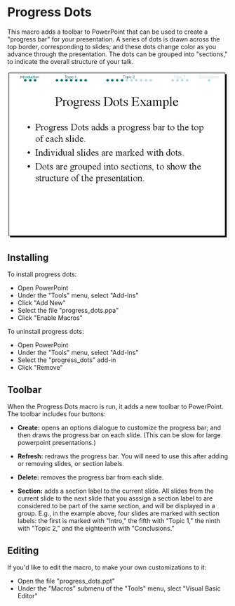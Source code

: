 Progress Dots
=============
This macro adds a toolbar to PowerPoint that can be used to create a
"progress bar" for your presentation.  A series of dots is drawn across
the top border, corresponding to slides; and these dots change color
as you advance through the presentation.  The dots can be grouped into
"sections," to indicate the overall structure of your talk.

![](img/progress_dots.jpg)

Installing
----------
To install progress dots:

- Open PowerPoint
- Under the "Tools" menu, select "Add-Ins"
- Click "Add New"
- Select the file "progress_dots.ppa"
- Click "Enable Macros"

To uninstall progress dots:

- Open PowerPoint
- Under the "Tools" menu, select "Add-Ins"
- Select the "progress_dots" add-in
- Click "Remove"

Toolbar
-------
When the Progress Dots macro is run, it adds a new toolbar to PowerPoint.
The toolbar includes four buttons:

- **Create:** opens an options dialogue to customize the progress bar;
  and then draws the progress bar on each slide.  (This can be slow
  for large powerpoint presentations.)

- **Refresh:** redraws the progress bar.  You will need to use this
  after adding or removing slides, or section labels.

- **Delete:** removes the progress bar from each slide.

- **Section:** adds a section label to the current slide.  All slides
  from the current slide to the next slide that you asssign a
  section label to are considered to be part of the same section,
  and will be displayed in a group.  E.g., in the example above,
  four slides are marked with section labels: the first is marked
  with "Intro," the fifth with "Topic 1," the ninth with "Topic 2,"
  and the eighteenth with "Conclusions."

Editing
-------
If you'd like to edit the macro, to make your own customizations to
it:

- Open the file "progress_dots.ppt"
- Under the "Macros" submenu of the "Tools" menu, slect "Visual Basic
  Editor"

